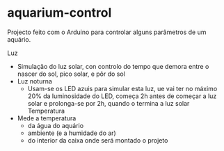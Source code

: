 # aquarium-control

Projecto feito com o Arduino para controlar alguns parâmetros de um aquário.

Luz
  - Simulação do luz solar, con controlo do tempo que demora entre o nascer do sol, pico solar, e pôr do sol
  - Luz noturna
    - Usam-se os LED azuis para simular esta luz, ue vai ter no máximo 20% da luminosidade do LED, começa 2h antes de começar a luz solar e prolonga-se por 2h, quando o termina a luz solar
Temperatura
  - Mede a temperatura 
    - da água do aquário
    - ambiente (e a humidade do ar)
    - do interior da caixa onde será montado o projeto
  
    
